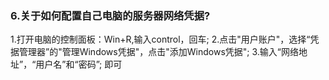 ### 6.关于如何配置自己电脑的服务器网络凭据?  
1.打开电脑的控制面板：Win+R,输入control，回车;
2.点击"用户账户"，选择“凭据管理器”的"管理Windows凭据"，点击"添加Windows凭据";
3.输入“网络地址”，“用户名”和“密码”;
即可
